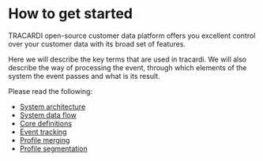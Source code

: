 # How to get started

TRACARDI open-source customer data platform offers you excellent control over your customer data with its broad set of
features.

Here we will describe the key terms that are used in tracardi. We will also describe the way of processing the event,
through which elements of the system the event passes and what is its result.

Please read the following:

* [System architecture](architecture.md)
* [System data flow](data_flow.md)
* [Core definitions](core_definitions.md)
* [Event tracking](../events/event_tracking.md)
* [Profile merging](../profiles/profile_merging.md)
* [Profile segmentation](../profiles/profile_segmentation.md)